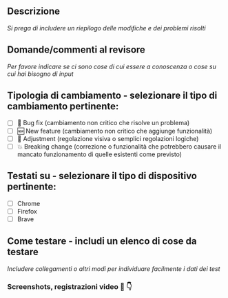 ## Descrizione

_Si prega di includere un riepilogo delle modifiche e dei problemi risolti_

## Domande/commenti al revisore

_Per favore indicare se ci sono cose di cui essere a conoscenza o cose su cui hai bisogno di input_

## Tipologia di cambiamento - selezionare il tipo di cambiamento pertinente:

- [ ] 🐛 Bug fix (cambiamento non critico che risolve un problema)
- [ ] 🆕 New feature (cambiamento non critico che aggiunge funzionalità)
- [ ] 💄 Adjustment (regolazione visiva o semplici regolazioni logiche)
- [ ] 💥 Breaking change (correzione o funzionalità che potrebbero causare il mancato funzionamento di quelle esistenti come previsto)

## Testati su - selezionare il tipo di dispositivo pertinente:

- [ ] Chrome
- [ ] Firefox
- [ ] Brave

## Come testare - includi un elenco di cose da testare

_Includere collegamenti o altri modi per individuare facilmente i dati dei test_

### Screenshots, registrazioni video 📸 👇

